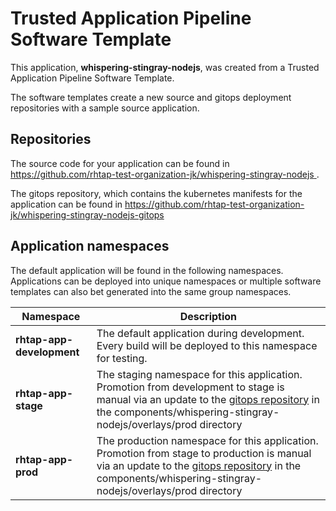 # Trusted Application Pipeline Software Template

This application, **whispering-stingray-nodejs**, was created from a Trusted Application Pipeline Software Template.

The software templates create a new source and gitops deployment repositories with a sample source application. 

## Repositories

The source code for your application can be found in [https://github.com/rhtap-test-organization-jk/whispering-stingray-nodejs ](https://github.com/rhtap-test-organization-jk/whispering-stingray-nodejs ).
 
The gitops repository, which contains the kubernetes manifests for the application can be found in 
[https://github.com/rhtap-test-organization-jk/whispering-stingray-nodejs-gitops ](https://github.com/rhtap-test-organization-jk/whispering-stingray-nodejs-gitops ) 

## Application namespaces 

The default application will be found in the following namespaces. Applications can be deployed into unique namespaces or multiple software templates can also bet generated into the same group namespaces.  

|  Namespace   |  Description   |  
| -------- | -------- |   
| **rhtap-app-development** | The default application during development. Every build will be deployed to this namespace for testing. | 
| **rhtap-app-stage** | The staging namespace for this application. Promotion from development to stage is manual via an update to the [gitops repository](https://github.com/rhtap-test-organization-jk/whispering-stingray-nodejs-gitops ) in the components/whispering-stingray-nodejs/overlays/prod directory |  
| **rhtap-app-prod** | The production namespace for this application. Promotion from stage to production is manual via an update to the [gitops repository](https://github.com/rhtap-test-organization-jk/whispering-stingray-nodejs-gitops ) in the components/whispering-stingray-nodejs/overlays/prod directory | 